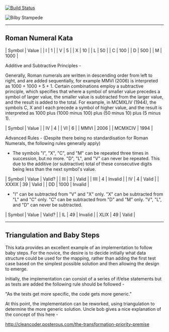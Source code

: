 [![Build Status](https://peterrhysthomas.ci.cloudbees.com/job/Roman%20Numerals/badge/icon)](https://peterrhysthomas.ci.cloudbees.com/job/Roman%20Numerals/)


![Bilby Stampede](http://www.iana.org/_img/2013.1/iana-logo-header.svg)

-------------------------------------------
Roman Numeral Kata
-------------------------------------------

| Symbol | Value |
|      I |     1 |
|      V |     5 | 
|      X |    10 |
|      L |    50 |
|      C |   100 |
|      D |   500 |
|      M |  1000 |

Additive and Subtractive Principles - 

Generally, Roman numerals are written in descending order from left to right, and are added sequentially, for example MMVI (2006) is interpreted as 1000 + 1000 + 5 + 1.
Certain combinations employ a subtractive principle, which specifies that where a symbol of smaller value precedes a symbol of larger value, the smaller value is subtracted from the larger value, and the result is added to the total. For example, in MCMXLIV (1944), the symbols C, X and I each precede a symbol of higher value, and the result is interpreted as 1000 plus (1000 minus 100) plus (50 minus 10) plus (5 minus 1).

| Symbol  | Value |
|     IV  |     4 |
|     VI  |     6 |
|   MMVI  |  2006 |
| MCMXCIV |  1994 |

Advanced Rules - 
(Despite there being no standardisation for Roman Numerals, the following rules generally apply)

- The symbols "I", "X", "C", and "M" can be repeated three times in succession, but no more. "D", "L", and "V" can never be repeated.  This due to the additive (or subtractive) total of these consecutive digits being less than the next symbol's value.

| Symbol | Value | Valid?  |
|    III |     3 |   Valid |
|   IIII |     4 | Invalid |
|     IV |     4 |   Valid |
|  XXXIX |    39 |   Valid |
|     DD |  1000 | Invalid |

- "I" can be subtracted from "V" and "X" only. "X" can be subtracted from "L" and "C" only. "C" can be subtracted from "D" and "M" only. "V", "L", and "D" can never be subtracted. 

| Symbol | Value | Valid?  |
|     IL |    49 | Invalid |
|   XLIX |    49 |   Valid |

----------------------------
Triangulation and Baby Steps
----------------------------

This kata provides an excellent example of an implementation to follow baby steps.  For the novice, the desire is to decide initially what data structure could be used for the mapping, rather than adding the first test case based on the simplest possible solution and then allowing the design to emerge.

Initially, the implementation can consist of a series of if/else statements but as tests are added the following rule should be followed - 

"As the tests get more specific, the code gets more generic."

At this point, the implementation can be reworked, using triangulation to determine the more generic solution.  Uncle bob gives a nice explanation of the concept of this here - 

http://cleancoder.posterous.com/the-transformation-priority-premise






